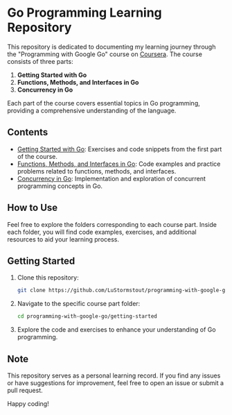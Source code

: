 # Go Programming Learning Repository

This repository is dedicated to documenting my learning journey through the "Programming with Google Go" course on [Coursera](https://www.coursera.org/specializations/google-golang). The course consists of three parts:

1. **Getting Started with Go**
2. **Functions, Methods, and Interfaces in Go**
3. **Concurrency in Go**

Each part of the course covers essential topics in Go programming, providing a comprehensive understanding of the language.

## Contents

- [Getting Started with Go](/getting-started): Exercises and code snippets from the first part of the course.
- [Functions, Methods, and Interfaces in Go](/functions-methods-interfaces): Code examples and practice problems related to functions, methods, and interfaces.
- [Concurrency in Go](/concurrency): Implementation and exploration of concurrent programming concepts in Go.

## How to Use

Feel free to explore the folders corresponding to each course part. Inside each folder, you will find code examples, exercises, and additional resources to aid your learning process.

## Getting Started

1. Clone this repository:

   ```bash
   git clone https://github.com/LuStormstout/programming-with-google-go.git
   ```

2. Navigate to the specific course part folder:

   ```bash
   cd programming-with-google-go/getting-started
   ```

3. Explore the code and exercises to enhance your understanding of Go programming.

## Note

This repository serves as a personal learning record. If you find any issues or have suggestions for improvement, feel free to open an issue or submit a pull request.

Happy coding!
